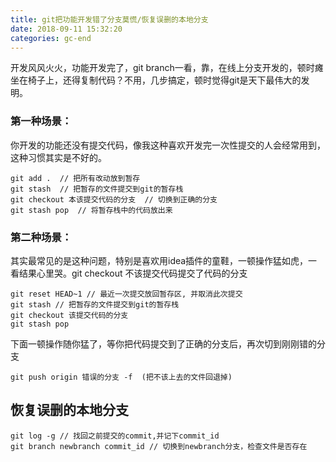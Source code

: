 ```yaml
---
title: git把功能开发错了分支莫慌/恢复误删的本地分支
date: 2018-09-11 15:32:20
categories: gc-end
---
```


开发风风火火，功能开发完了，git branch一看，靠，在线上分支开发的，顿时瘫坐在椅子上，还得复制代码？不用，几步搞定，顿时觉得git是天下最伟大的发明。

### 第一种场景：

你开发的功能还没有提交代码，像我这种喜欢开发完一次性提交的人会经常用到，这种习惯其实是不好的。

```shell
git add .  // 把所有改动放到暂存
git stash  // 把暂存的文件提交到git的暂存栈
git checkout 本该提交代码的分支  // 切换到正确的分支
git stash pop  // 将暂存栈中的代码放出来
```
<!-- more -->
### 第二种场景：

其实最常见的是这种问题，特别是喜欢用idea插件的童鞋，一顿操作猛如虎，一看结果心里哭。git  checkout 不该提交代码提交了代码的分支

```shell
git reset HEAD~1 // 最近一次提交放回暂存区, 并取消此次提交
git stash // 把暂存的文件提交到git的暂存栈
git checkout 该提交代码的分支
git stash pop
```

下面一顿操作随你猛了，等你把代码提交到了正确的分支后，再次切到刚刚错的分支

```shell
git push origin 错误的分支 -f  (把不该上去的文件回退掉)
```

## 恢复误删的本地分支

```shell
git log -g // 找回之前提交的commit,并记下commit_id
git branch newbranch commit_id // 切换到newbranch分支，检查文件是否存在
```
